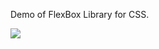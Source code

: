 Demo of FlexBox Library for CSS.

<img src="https://github.com/theprogrammedwords/ME_HTML_CSS/blob/main/Screenshot%202021-06-13%20at%207.24.02%20PM.png">
